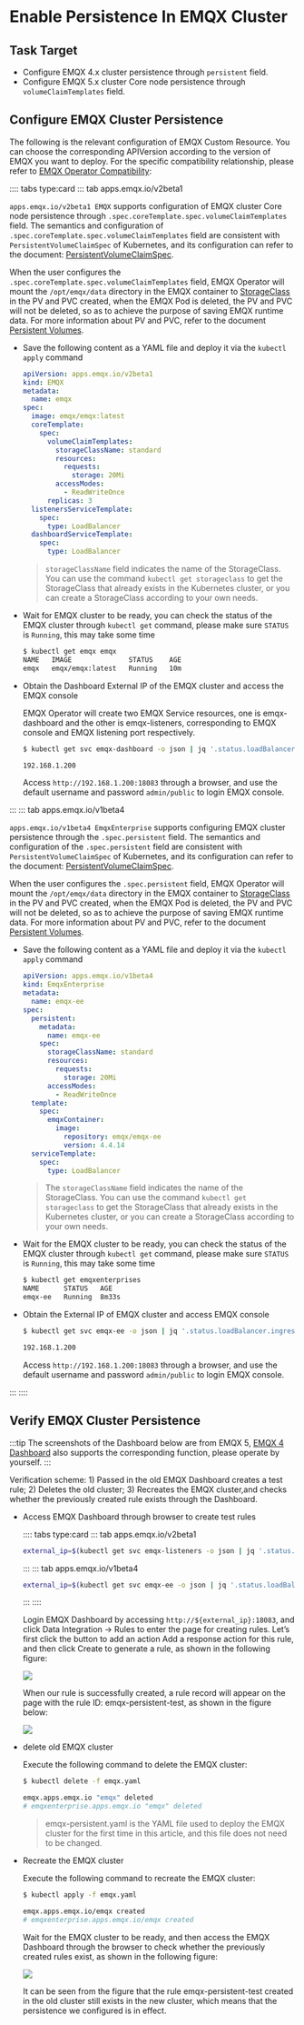 # Enable Persistence In EMQX Cluster

## Task Target

- Configure EMQX 4.x cluster persistence through `persistent` field.
- Configure EMQX 5.x cluster Core node persistence through `volumeClaimTemplates` field.

## Configure EMQX Cluster Persistence

The following is the relevant configuration of EMQX Custom Resource. You can choose the corresponding APIVersion according to the version of EMQX you want to deploy. For the specific compatibility relationship, please refer to [EMQX Operator Compatibility](../index.md):

:::: tabs type:card
::: tab apps.emqx.io/v2beta1

`apps.emqx.io/v2beta1 EMQX` supports configuration of EMQX cluster Core node persistence through `.spec.coreTemplate.spec.volumeClaimTemplates` field. The semantics and configuration of `.spec.coreTemplate.spec.volumeClaimTemplates` field are consistent with `PersistentVolumeClaimSpec` of Kubernetes, and its configuration can refer to the document: [PersistentVolumeClaimSpec](https://kubernetes.io/docs/reference/generated/kubernetes-api/v1.25/#persistentvolumeclaimspec-v1-core).

When the user configures the `.spec.coreTemplate.spec.volumeClaimTemplates` field, EMQX Operator will mount the `/opt/emqx/data` directory in the EMQX container to [StorageClass](https://kubernetes.io/docs/concepts/storage/storage-classes/) in the PV and PVC created, when the EMQX Pod is deleted, the PV and PVC will not be deleted, so as to achieve the purpose of saving EMQX runtime data. For more information about PV and PVC, refer to the document [Persistent Volumes](https://kubernetes.io/docs/concepts/storage/persistent-volumes/).

+ Save the following content as a YAML file and deploy it via the `kubectl apply` command

  ```yaml
  apiVersion: apps.emqx.io/v2beta1
  kind: EMQX
  metadata:
    name: emqx
  spec:
    image: emqx/emqx:latest
    coreTemplate:
      spec:
        volumeClaimTemplates:
          storageClassName: standard
          resources:
            requests:
              storage: 20Mi
          accessModes:
            - ReadWriteOnce
        replicas: 3
    listenersServiceTemplate:
      spec:
        type: LoadBalancer
    dashboardServiceTemplate:
      spec:
        type: LoadBalancer
  ```

  > `storageClassName` field indicates the name of the StorageClass. You can use the command `kubectl get storageclass` to get the StorageClass that already exists in the Kubernetes cluster, or you can create a StorageClass according to your own needs.

+ Wait for EMQX cluster to be ready, you can check the status of the EMQX cluster through `kubectl get` command, please make sure `STATUS` is `Running`, this may take some time

  ```bash
  $ kubectl get emqx emqx
  NAME   IMAGE              STATUS    AGE
  emqx   emqx/emqx:latest   Running   10m
  ```

+ Obtain the Dashboard External IP of the EMQX cluster and access the EMQX console

  EMQX Operator will create two EMQX Service resources, one is emqx-dashboard and the other is emqx-listeners, corresponding to EMQX console and EMQX listening port respectively.

  ```bash
  $ kubectl get svc emqx-dashboard -o json | jq '.status.loadBalancer.ingress[0].ip'

  192.168.1.200
  ```

  Access `http://192.168.1.200:18083` through a browser, and use the default username and password `admin/public` to login EMQX console.

:::
::: tab apps.emqx.io/v1beta4

`apps.emqx.io/v1beta4 EmqxEnterprise` supports configuring EMQX cluster persistence through the `.spec.persistent` field. The semantics and configuration of the `.spec.persistent` field are consistent with `PersistentVolumeClaimSpec` of Kubernetes, and its configuration can refer to the document: [PersistentVolumeClaimSpec](https://kubernetes.io/docs/reference/generated/kubernetes-api/v1.25/#persistentvolumeclaimspec-v1-core).

When the user configures the `.spec.persistent` field, EMQX Operator will mount the `/opt/emqx/data` directory in the EMQX container to [StorageClass](https://kubernetes.io/docs/concepts/storage/storage-classes/) in the PV and PVC created, when the EMQX Pod is deleted, the PV and PVC will not be deleted, so as to achieve the purpose of saving EMQX runtime data. For more information about PV and PVC, refer to the document [Persistent Volumes](https://kubernetes.io/docs/concepts/storage/persistent-volumes/).

+ Save the following content as a YAML file and deploy it via the `kubectl apply` command

  ```yaml
  apiVersion: apps.emqx.io/v1beta4
  kind: EmqxEnterprise
  metadata:
    name: emqx-ee
  spec:
    persistent:
      metadata:
        name: emqx-ee
      spec:
        storageClassName: standard
        resources:
          requests:
            storage: 20Mi
        accessModes:
          - ReadWriteOnce
    template:
      spec:
        emqxContainer:
          image:
            repository: emqx/emqx-ee
            version: 4.4.14
    serviceTemplate:
      spec:
        type: LoadBalancer
  ```

  > The `storageClassName` field indicates the name of the StorageClass. You can use the command `kubectl get storageclass` to get the StorageClass that already exists in the Kubernetes cluster, or you can create a StorageClass according to your own needs.

+ Wait for the EMQX cluster to be ready, you can check the status of the EMQX cluster through `kubectl get` command, please make sure `STATUS` is `Running`, this may take some time

  ```bash
  $ kubectl get emqxenterprises
  NAME      STATUS   AGE
  emqx-ee   Running  8m33s
  ```

+ Obtain the External IP of EMQX cluster and access EMQX console

  ```bash
  $ kubectl get svc emqx-ee -o json | jq '.status.loadBalancer.ingress[0].ip'

  192.168.1.200
  ```
  Access `http://192.168.1.200:18083` through a browser, and use the default username and password `admin/public` to login EMQX console.

:::
::::

## Verify EMQX Cluster Persistence

:::tip
The screenshots of the Dashboard below are from EMQX 5, [EMQX 4 Dashboard](https://docs.emqx.com/en/enterprise/v4.4/getting-started/dashboard-ee.html#dashboard) also supports the corresponding function, please operate by yourself.
:::

Verification scheme: 1) Passed in the old EMQX Dashboard creates a test rule; 2) Deletes the old cluster; 3) Recreates the EMQX cluster,and checks whether the previously created rule exists through the Dashboard.

+ Access EMQX Dashboard through browser to create test rules

  :::: tabs type:card
  ::: tab apps.emqx.io/v2beta1

  ```bash
  external_ip=$(kubectl get svc emqx-listeners -o json | jq '.status.loadBalancer.ingress[0].ip')
  ```
  :::
  ::: tab apps.emqx.io/v1beta4

  ```bash
  external_ip=$(kubectl get svc emqx-ee -o json | jq '.status.loadBalancer.ingress[0].ip')
  ```
  :::
  ::::

  Login EMQX Dashboard by accessing `http://${external_ip}:18083`, and click Data Integration → Rules to enter the page for creating rules. Let’s first click the button to add an action Add a response action for this rule, and then click Create to generate a rule, as shown in the following figure:

  ![](./assets/configure-emqx-persistent/emqx-core-action.png)

  When our rule is successfully created, a rule record will appear on the page with the rule ID: emqx-persistent-test, as shown in the figure below:

  ![](./assets/configure-emqx-persistent/emqx-core-rule-old.png)

+ delete old EMQX cluster

  Execute the following command to delete the EMQX cluster:

  ```bash
  $ kubectl delete -f emqx.yaml

  emqx.apps.emqx.io "emqx" deleted
  # emqxenterprise.apps.emqx.io "emqx" deleted
  ```

  > emqx-persistent.yaml is the YAML file used to deploy the EMQX cluster for the first time in this article, and this file does not need to be changed.

+ Recreate the EMQX cluster

  Execute the following command to recreate the EMQX cluster:

  ```bash
  $ kubectl apply -f emqx.yaml

  emqx.apps.emqx.io/emqx created
  # emqxenterprise.apps.emqx.io/emqx created
  ```

  Wait for the EMQX cluster to be ready, and then access the EMQX Dashboard through the browser to check whether the previously created rules exist, as shown in the following figure:

  ![](./assets/configure-emqx-persistent/emqx-core-rule-new.png)

  It can be seen from the figure that the rule emqx-persistent-test created in the old cluster still exists in the new cluster, which means that the persistence we configured is in effect.
